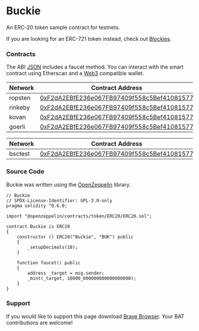 # Buckie

An ERC-20 token sample contract for testnets.

If you are looking for an ERC-721 token instead, check out [Blockies](https://blockies.tk/).

### Contracts

The ABI [JSON](Buckie.json) includes a faucet method. You can interact with the smart contract using Etherscan and a [Web3](https://web3js.readthedocs.io/) compatible wallet.

| Network | Contract Address                                                                                                              |
| ------- | ----------------------------------------------------------------------------------------------------------------------------- |
| ropsten | [0xF2dA2EBfE236e067FB97409f558c5Bef41081577](https://ropsten.etherscan.io/address/0xF2dA2EBfE236e067FB97409f558c5Bef41081577) |
| rinkeby | [0xF2dA2EBfE236e067FB97409f558c5Bef41081577](https://rinkeby.etherscan.io/address/0xF2dA2EBfE236e067FB97409f558c5Bef41081577) |
| kovan   | [0xF2dA2EBfE236e067FB97409f558c5Bef41081577](https://kovan.etherscan.io/address/0xF2dA2EBfE236e067FB97409f558c5Bef41081577)   |
| goerli  | [0xF2dA2EBfE236e067FB97409f558c5Bef41081577](https://goerli.etherscan.io/address/0xF2dA2EBfE236e067FB97409f558c5Bef41081577)  |

| Network | Contract Address                                                                                                              |
| ------- | ----------------------------------------------------------------------------------------------------------------------------- |
| bsctest | [0xF2dA2EBfE236e067FB97409f558c5Bef41081577](https://testnet.bscscan.com/address/0xF2dA2EBfE236e067FB97409f558c5Bef41081577)  |

### Source Code

Buckie was written using the [OpenZeppelin](https://openzeppelin.com/) library.

```solidity
// Buckie
// SPDX-License-Identifier: GPL-3.0-only
pragma solidity ^0.6.0;

import "@openzeppelin/contracts/token/ERC20/ERC20.sol";

contract Buckie is ERC20
{
	constructor () ERC20("Buckie", "BUK") public
	{
		_setupDecimals(18);
	}

	function faucet() public
	{
		address _target = msg.sender;
		_mint(_target, 10000_000000000000000000);
	}
}
```

### Support

If you would like to support this page download [Brave Browser](https://brave.com/buc011). Your BAT contributions are welcome!
